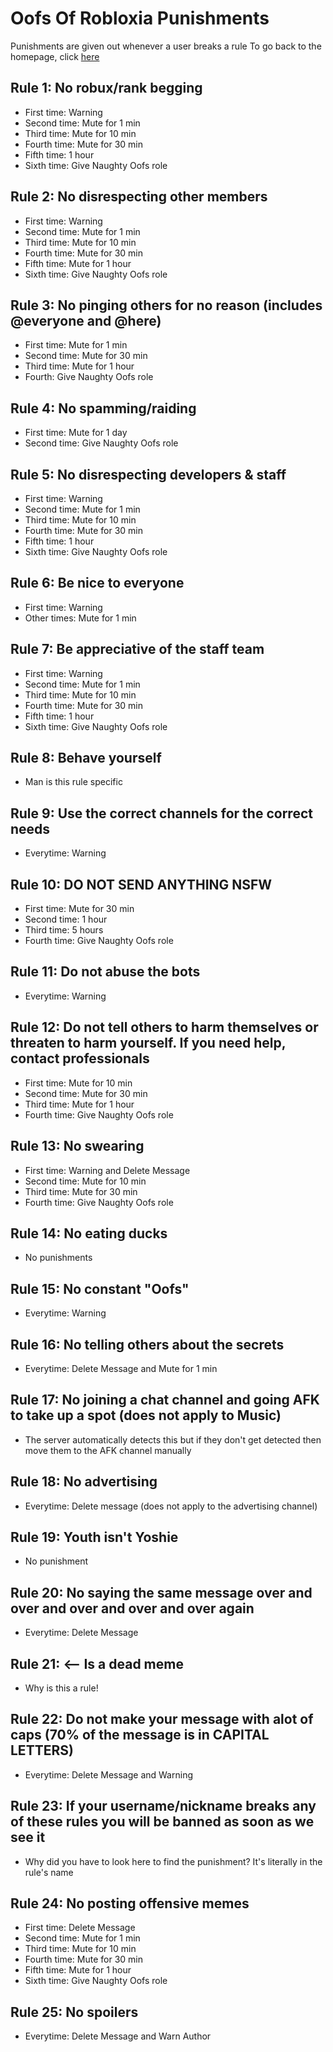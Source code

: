 <h1>Oofs Of Robloxia Punishments</h1>
Punishments are given out whenever a user breaks a rule
To go back to the homepage, click <a href="https://youthfultvman101.github.io/Home/">here</a>

<h2>Rule 1: No robux/rank begging</h2>

<ul>
<li>First time: Warning
<li>Second time: Mute for 1 min</li>
<li>Third time: Mute for 10 min</li>
<li>Fourth time: Mute for 30 min</li>
<li>Fifth time: 1 hour</li>
<li>Sixth time: Give Naughty Oofs role</li>
</ul>

<h2>Rule 2: No disrespecting other members</h2>

<ul>
<li>First time: Warning
<li>Second time: Mute for 1 min</li>
<li>Third time: Mute for 10 min</li>
<li>Fourth time: Mute for 30 min</li>
<li>Fifth time: Mute for 1 hour</li>
<li>Sixth time: Give Naughty Oofs role</li>
</ul>

<h2>Rule 3: No pinging others for no reason (includes @everyone and @here)</h2>

<ul>
<li>First time: Mute for 1 min</li>
<li>Second time: Mute for 30 min</li>
<li>Third time: Mute for 1 hour</li>
<li>Fourth: Give Naughty Oofs role</li>
</ul>

<h2>Rule 4: No spamming/raiding</h2>

<ul>
<li>First time: Mute for 1 day</li>
<li>Second time: Give Naughty Oofs role</li>
</ul>

<h2>Rule 5: No disrespecting developers & staff</h2>

<ul>
<li>First time: Warning</li>
<li>Second time: Mute for 1 min</li>
<li>Third time: Mute for 10 min</li>
<li>Fourth time: Mute for 30 min</li>
<li>Fifth time: 1 hour</li>
<li>Sixth time: Give Naughty Oofs role</li>
</ul>

<h2>Rule 6: Be nice to everyone</h2>

<ul>
<li>First time: Warning</li>
<li>Other times: Mute for 1 min</li>
</ul>

<h2>Rule 7: Be appreciative of the staff team</h2>

<ul>
<li>First time: Warning</li>
<li>Second time: Mute for 1 min</li>
<li>Third time: Mute for 10 min</li>
<li>Fourth time: Mute for 30 min</li>
<li>Fifth time: 1 hour</li>
<li>Sixth time: Give Naughty Oofs role</li>
</ul>

<h2>Rule 8: Behave yourself</h2>

<ul>
<li>Man is this rule specific</li>
</ul>

<h2>Rule 9: Use the correct channels for the correct needs</h2>

<ul>
<li>Everytime: Warning</li>
</ul>

<h2>Rule 10: DO NOT SEND ANYTHING NSFW</h2>

<ul>
<li>First time: Mute for 30 min</li>
<li>Second time: 1 hour</li>
<li>Third time: 5 hours</li>
<li>Fourth time: Give Naughty Oofs role</li>
</ul>

<h2>Rule 11: Do not abuse the bots</h2>

<ul>
<li>Everytime: Warning</li>
</ul>

<h2>Rule 12: Do not tell others to harm themselves or threaten to harm yourself. If you need help, contact professionals</h2>

<ul>
<li>First time: Mute for 10 min</li>
<li>Second time:  Mute for 30 min</li>
<li>Third time: Mute for 1 hour</li>
<li>Fourth time: Give Naughty Oofs role</li>
</ul>

<h2>Rule 13: No swearing</h2>

<ul>
<li>First time: Warning and Delete Message</li>
<li>Second time: Mute for 10 min</li>
<li>Third time: Mute for 30 min</li>
<li>Fourth time: Give Naughty Oofs role</li>
</ul>

<h2>Rule 14: No eating ducks</h2>

<ul>
<li>No punishments</li>
</ul>

<h2>Rule 15: No constant "Oofs"</h2>

<ul>
<li>Everytime: Warning</li>
</ul>

<h2>Rule 16: No telling others about the secrets</h2>

<ul>
<li>Everytime: Delete Message and Mute for 1 min</li>
</ul>

<h2>Rule 17: No joining a chat channel and going AFK to take up a spot (does not apply to Music)</h2>

<ul>
<li>The server automatically detects this but if they don't get detected then move them to the AFK channel manually</li>
</ul>

<h2>Rule 18: No advertising</h2>

<ul>
<li>Everytime: Delete message (does not apply to the advertising channel)</li>
</ul>

<h2>Rule 19: Youth isn't Yoshie</h2>

<ul>
<li>No punishment</li>
</ul>

<h2>Rule 20: No saying the same message over and over and over and over and over again</h2>

<ul>
<li>Everytime: Delete Message</li>
</ul>

<h2>Rule 21: <-- Is a dead meme</h2>

<ul>
<li>Why is this a rule!</li>
</ul>

<h2>Rule 22: Do not make your message with alot of caps (70% of the message is in CAPITAL LETTERS)</h2>

<ul>
<li>Everytime: Delete Message and Warning</li>
</ul>

<h2>Rule 23: If your username/nickname breaks any of these rules you will be banned as soon as we see it</h2>

<ul>
<li>Why did you have to look here to find the punishment? It's literally in the rule's name</li>
</ul>

<h2>Rule 24: No posting offensive memes</h2>

<ul>
<li>First time: Delete Message</li>
<li>Second time:  Mute for 1 min</li>
<li>Third time: Mute for 10 min</li>
<li>Fourth time: Mute for 30 min</li>
<li>Fifth time: Mute for 1 hour</li>
<li>Sixth time: Give Naughty Oofs role</li>
</ul>

<h2>Rule 25: No spoilers</h2>

<ul>
<li>Everytime: Delete Message and Warn Author</li>
</ul>
